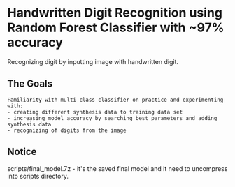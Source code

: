 # Handwritten Digit Recognition using Random Forest Classifier with ~97% accuracy

Recognizing digit by inputting image with handwritten digit.

## The Goals
    Familiarity with multi class classifier on practice and experimenting with:
    - creating different synthesis data to training data set
    - increasing model accuracy by searching best parameters and adding synthesis data
    - recognizing of digits from the image

## Notice
   scripts/final_model.7z - it's the saved final model and it need to uncompress into scripts directory.
